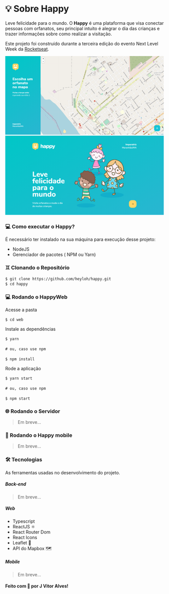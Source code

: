 #  💡  Sobre Happy

Leve felicidade para o mundo. O **Happy** é uma plataforma que visa conectar pessoas com orfanatos, seu principal intuito é alegrar o dia das crianças e trazer informações sobre como realizar a visitação.

Este projeto foi construído durante a terceira edição do evento Next Level Week da [Rocketseat](https://rocketseat.com.br/).

<p align="center">
  <img alt="Happy Web" title="Happy Web" src="./assets/1.png" width="1000px">

  <img alt="Happy Web" title="Happy Web" src="./assets/2.png" width="1000px">
</p>

### 💻 Como executar o Happy?
É necessário ter instalado na sua máquina para execução desse projeto:
-   NodeJS
-   Gerenciador de pacotes ( NPM ou Yarn)
### ♊  Clonando o Repositório
```
$ git clone https://github.com/heyloh/happy.git
$ cd happy
```

### 💻  Rodando o HappyWeb
Acesse a pasta
```
$ cd web
```

Instale as dependências 
```
$ yarn

# ou, caso use npm

$ npm install
```

Rode a aplicação
```
$ yarn start

# ou, caso use npm

$ npm start
```

### 🌐  Rodando o Servidor
> Em breve...

### 📱  Rodando o Happy mobile
> Em breve...

###  🛠️ Tecnologias
As ferramentas usadas no desenvolvimento do projeto.
##### Back-end
> Em breve...

 ##### Web
-   Typescript
-   ReactJS  ⚛️
-   React Router Dom
-   React Icons
-   Leaflet  🍃
-   API do Mapbox  🗺️

##### Mobile
> Em breve...


#### Feito com **💜** por J Vitor Alves!
